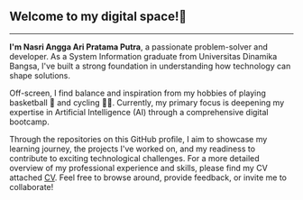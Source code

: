 ## Welcome to my digital space!📡

---

**I'm Nasri Angga Ari Pratama Putra**, a passionate problem-solver and developer. As a System Information graduate from Universitas Dinamika Bangsa, I've built a strong foundation in understanding how technology can shape solutions.

Off-screen, I find balance and inspiration from my hobbies of playing basketball 🏀 and cycling 🚴‍♂️. Currently, my primary focus is deepening my expertise in Artificial Intelligence (AI) through a comprehensive digital bootcamp.

Through the repositories on this GitHub profile, I aim to showcase my learning journey, the projects I've worked on, and my readiness to contribute to exciting technological challenges. For a more detailed overview of my professional experience and skills, please find my CV attached [CV](https://github.com/Nasri-Angga-Ari-Pratama-Putra/portofolio-nasri-angga-ari-pratama-putra/blob/main/CV-pdf/cv-nasri_angga_ari_pratama_putra%20(6).pdf). Feel free to browse around, provide feedback, or invite me to collaborate!
